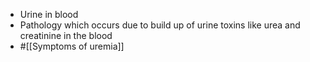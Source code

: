 - Urine in blood
- Pathology which occurs due to build up of urine toxins like urea and creatinine in the blood
- #[[Symptoms of uremia]]